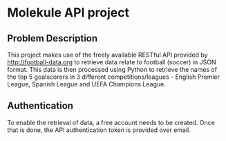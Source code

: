 # Molekule API project

## Problem Description

This project makes use of the freely available RESTful API provided by http://football-data.org to retrieve data relate to football (soccer) in JSON format. This data is then processed using Python to retrieve the names of the top 5 goalscorers in 3 different competitions/leagues - English Premier League, Spanish League and UEFA Champions League. 


## Authentication

To enable the retrieval of data, a free account needs to be created. Once that is done, the API authentication token is provided over email. 

